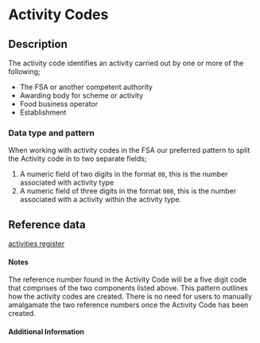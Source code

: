 # Activity Codes

## Description
The activity code identifies an activity carried out by one or more of the following;

-   The FSA or another competent authority
-   Awarding body for scheme or activity
-   Food business operator
-   Establishment

### Data type and pattern
When working with activity codes in the FSA our preferred pattern to split the Activity code in to two separate fields;
1. A numeric field of two digits in the format `00`, this is the number associated with activity type
2. A numeric field of three digits in the format `000`, this is the number associated with a activity within the activity type.

## Reference data
 [activities register](https://data.food.gov.uk/codes/organisation/_activities)


#### Notes
The reference number found in the Activity Code will be a five digit code that comprises of the two components listed above.  This pattern outlines how the activity codes are created.  There is no need for users to manually amalgamate the two reference numbers once the Activity Code has been created.

#### Additional Information
